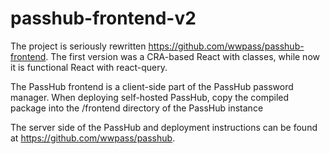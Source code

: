 # passhub-frontend-v2

The project is seriously rewritten https://github.com/wwpass/passhub-frontend. The first version was a CRA-based React with classes, while now it is functional React with react-query.

The PassHub frontend is a client-side part of the PassHub password manager. When deploying self-hosted PassHub, copy the compiled package into the /frontend directory of the PassHub instance

The server side of the PassHub and deployment instructions can be found at https://github.com/wwpass/passhub.